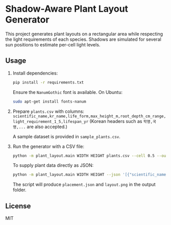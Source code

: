 # Shadow-Aware Plant Layout Generator

This project generates plant layouts on a rectangular area while respecting the
light requirements of each species. Shadows are simulated for several sun
positions to estimate per-cell light levels.

## Usage

1. Install dependencies:
   ```bash
   pip install -r requirements.txt
   ```
   Ensure the `NanumGothic` font is available. On Ubuntu:
   ```bash
   sudo apt-get install fonts-nanum
   ```

2. Prepare `plants.csv` with columns:
   `scientific_name,kr_name,life_form,max_height_m,root_depth_cm_range,light_requirement_1_5,lifespan_yr`
   (Korean headers such as `학명,국명,...` are also accepted.)

   A sample dataset is provided in `sample_plants.csv`.

3. Run the generator with a CSV file:
   ```bash
   python -m plant_layout.main WIDTH HEIGHT plants.csv --cell 0.5 --out output
   ```
   To supply plant data directly as JSON:
   ```bash
   python -m plant_layout.main WIDTH HEIGHT --json '[{"scientific_name": "Quercus", "kr_name": "참나무"}]' --cell 0.5 --out output
   ```
   The script will produce `placement.json` and `layout.png` in the output folder.

## License

MIT
